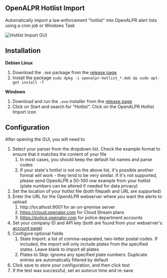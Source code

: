 OpenALPR Hotlist Import
-----------------------

Automatically import a law enforcement "hotlist" into 
OpenALPR alert lists using a cron job or Windows Task

![Hotlist Import GUI](https://www.openalpr.com/images/demoscreens/openalpr_hotlist_import.png "Hotlist GUI Image")

Installation
------------

**Debian Linux**

1. Download the `.deb` package from the 
[release page](https://github.com/openalpr/openalpr_hotlist_import/releases)
2. Install the package 
`sudo dpkg -i openalpr-hotlist_*.deb && sudo apt-get install -f`

**Windows**

1. Download and run the `.exe` installer from the [release page](https://github.com/openalpr/openalpr_hotlist_import/releases)
2. Click on Start and search for "Hotlist".  Click on the OpenALPR Hotlist Import icon


Configuration
-------------

After opening the GUI, you will need to 

1. Select your parser from the dropdown list. Check the example format to ensure 
   that it matches the content of your file
    1. In most cases, you should keep the default list names and parse codes
    2. If your state's hotlist is not on the above list, it's possible another 
    format will work - they tend to be very 
    similar. If it's not supported, please send OpenALPR a 50-100 row example from 
    your hotlist (plate numbers can be altered if needed for data privacy)
2. Set the location of your hotlist file (both filepath and URL are supported)
3. Enter the URL for the OpenALPR webserver where you want the alerts to upload
    1. http://localhost:9001 for an on-premise server  
    2. https://cloud.openalpr.com for Cloud Stream plans
    3. https://police.openalpr.com for police department accounts
4. Set your company ID and API key (both are found from your webserver's 
   [account page](https://cloud.openalpr.com/account/my_account))
5. Configure optional fields
    1. State Import: a list of comma-separated, two-letter postal codes. If included,
    the import will only include plates from the specified states. Leave blank to 
    import all plates
    2. Plates to Skip: ignores any specified plate numbers. Duplicate entries are 
    automatically filtered by default
6. Click save to store your configuration, and then click test
7. If the test was successful, set an autorun time and re-save
